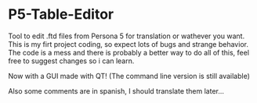 # P5-Table-Editor
Tool to edit .ftd files from Persona 5 for translation or wathever you want.
This is my firt project coding, so expect lots of bugs and strange behavior. The code is a mess and there is probably a better way to do all of this, feel free to suggest changes so i can learn.

Now with a GUI made with QT! (The command line version is still available)

Also some comments are in spanish, I should translate them later...
